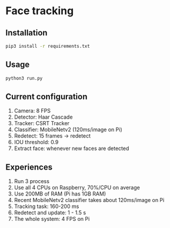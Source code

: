 # Face tracking

## Installation
```bash
pip3 install -r requirements.txt
```

## Usage
```bash
python3 run.py
```

## Current configuration
1. Camera: 8 FPS 
2. Detector: Haar Cascade
3. Tracker: CSRT Tracker
3. Classifier: MobileNetv2 (120ms/image on Pi)
4. Redetect: 15 frames -> redetect
5. IOU threshold: 0.9
6. Extract face: whenever new faces are detected



## Experiences
1. Run 3 process
2. Use all 4 CPUs on Raspberry, 70%/CPU on average
3. Use 200MB of RAM (Pi has 1GB RAM)
4. Recent MobileNetv2 classifier takes about 120ms/image on Pi
5. Tracking task: 160-200 ms
6. Redetect and update: 1 - 1.5 s
7. The whole system: 4 FPS on Pi


